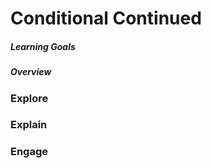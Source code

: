# Conditional Continued

##### Learning Goals

##### Overview

### Explore

### Explain

### Engage
